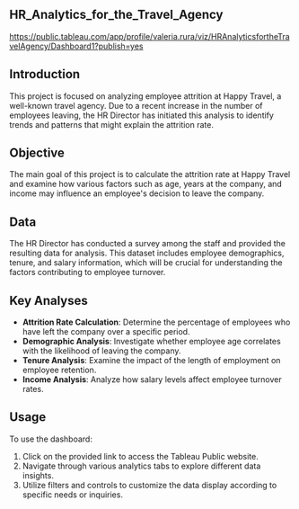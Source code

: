 ## HR_Analytics_for_the_Travel_Agency
https://public.tableau.com/app/profile/valeria.rura/viz/HRAnalyticsfortheTravelAgency/Dashboard1?publish=yes

## Introduction
This project is focused on analyzing employee attrition at Happy Travel, a well-known travel agency. Due to a recent increase in the number of employees leaving, the HR Director has initiated this analysis to identify trends and patterns that might explain the attrition rate.

## Objective
The main goal of this project is to calculate the attrition rate at Happy Travel and examine how various factors such as age, years at the company, and income may influence an employee's decision to leave the company.

## Data
The HR Director has conducted a survey among the staff and provided the resulting data for analysis. This dataset includes employee demographics, tenure, and salary information, which will be crucial for understanding the factors contributing to employee turnover.

## Key Analyses
- **Attrition Rate Calculation**: Determine the percentage of employees who have left the company over a specific period.
- **Demographic Analysis**: Investigate whether employee age correlates with the likelihood of leaving the company.
- **Tenure Analysis**: Examine the impact of the length of employment on employee retention.
- **Income Analysis**: Analyze how salary levels affect employee turnover rates.

## Usage
To use the dashboard:
1. Click on the provided link to access the Tableau Public website.
2. Navigate through various analytics tabs to explore different data insights.
3. Utilize filters and controls to customize the data display according to specific needs or inquiries.
